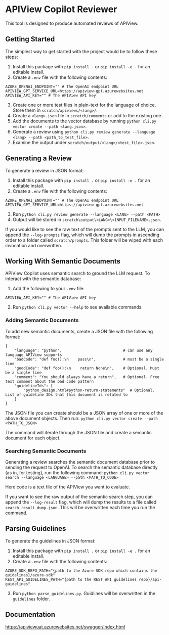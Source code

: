 # APIView Copilot Reviewer 

This tool is designed to produce automated reviews of APIView.

## Getting Started

The simplest way to get started with the project would be to follow these steps:
1. Install this package with `pip install .` or `pip install -e .` for an editable install.
2. Create a `.env` file with the following contents:
```
AZURE_OPENAI_ENDPOINT="" # The OpenAI endpoint URL
APIVIEW_GPT_SERVICE_URL=https://apiview-gpt.azurewebsites.net
APIVIEW_API_KEY="" # The APIView API key
```
3. Create one or more test files in plain-text for the language of choice. Store them in `scratch/apiviews/<lang>/`.
4. Create a `<lang>.json` file in `scratch/comments` or add to the existing one.
5. Add the documents to the vector database by running `python cli.py vector create --path <lang.json>`.
6. Generate a review using `python cli.py review generate --language <lang> --path <path_to_test_file>`.
7. Examine the output under `scratch/output/<lang>/<test_file>.json`.

## Generating a Review
To generate a review in JSON format:
1. Install this package with `pip install .` or `pip install -e .` for an editable install.
2. Create a `.env` file with the following contents:
```
AZURE_OPENAI_ENDPOINT="" # The OpenAI endpoint URL
APIVIEW_GPT_SERVICE_URL=https://apiview-gpt.azurewebsites.net
```
3. Run `python cli.py review generate --language <LANG> --path <PATH>`
4. Output will be stored in `scratch\output\<LANG>\<INPUT_FILENAME>.json`.

If you would like to see the raw text of the prompts sent to the LLM, you can append the
`--log-prompts` flag, which will dump the prompts in ascending order to a folder called `scratch/prompts`.
This folder will be wiped with each invocation and overwritten.

## Working With Semantic Documents

APIView Copilot uses semantic search to ground the LLM request. To interact with the semantic database:
1. Add the following to your `.env` file:
```
APIVIEW_API_KEY="" # The APIView API key
``` 
2. Run `python cli.py vector --help` to see available commands.

### Adding Semantic Documents

To add new semantic documents, create a JSON file with the following format:
```
{
    "language": "python",                           # can use any language APIView supports
    "badCode": "def foo():\n    pass\n",            # must be a single line
    "goodCode": "def foo():\n    return None\n",    # Optional. Must be a single line
    "comment": "You should always have a return",   # Optional. Free text comment about the bad code pattern
    "guidelineIds": [
        "python_design.html#python-return-statements"  # Optional. List of guideline IDs that this document is related to
    ]
}
```
The JSON file you can create should be a JSON array of one or more of the above document objects. Then run:
`python cli.py vector create --path <PATH_TO_JSON>`

The command will iterate through the JSON file and create a semantic document for each object.

### Searching Semantic Documents

Generating a review searches the semantic document database prior to sending the request to OpenAI. To search the semantic database directly (as in, for testing),
run the following command:
`python cli.py vector search --language <LANGUAGE> --path <PATH_TO_CODE>`

Here code is a text file of the APIView you want to evaluate. 

If you want to see the raw output of the semantic search step, you can append the `--log-result` flag, which will dump the results
to a file called `search_result_dump.json`. This will be overwritten each time you run the command.

## Parsing Guidelines
To generate the guidelines in JSON format:
1. Install this package with `pip install .` or `pip install -e .` for an editable install.
2. Create a `.env` file with the following contents:
```
AZURE_SDK_REPO_PATH="{path to the Azure SDK repo which contains the guidelines}/azure-sdk"
REST_API_GUIDELINES_PATH="{path to the REST API guidelines repo}/api-guidelines"
```
3. Run `python parse_guidelines.py`. Guidlines will be overwritten in the `guidelines` folder.

## Documentation

https://apiviewuat.azurewebsites.net/swagger/index.html
